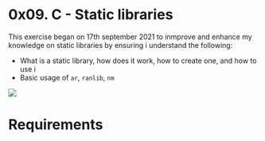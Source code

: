 # 0x09. C - Static libraries
This exercise began on 17th september 2021 to inmprove and enhance my knowledge on static libraries by ensuring i understand the following:
  - What is a static library, how does it work, how to create one, and how to use i
  - Basic usage of `ar`, `ranlib`, `nm`


![](https://thumbs.gfycat.com/SpeedyIllfatedChimneyswift-size_restricted.gif)

# Requirements

